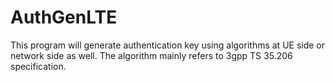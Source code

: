 # AuthGenLTE
This program will generate authentication key using algorithms at UE side or network side as well. The algorithm mainly refers to 3gpp TS 35.206 specification.
